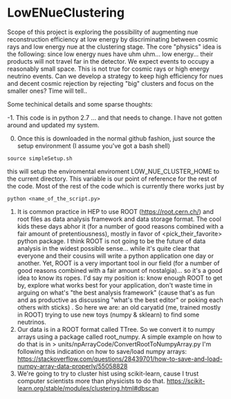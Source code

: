 # LowENueClustering
Scope of this project is exploring the possibility of augmenting nue reconstruction efficiency at low energy by discriminating between cosmic rays and low energy nue at the clustering stage.
The core "physics" idea is the following: since low energy nues have uhm uhm... low energy... their products will not travel far in the detector. We expect events to occupy a reasonably small space. This is not true for cosmic rays or high energy neutrino events. 
Can we develop a strategy to keep high efficiency for nues and decent cosmic rejection by rejecting "big" clusters and focus on the smaller ones? Time will tell..


Some techinical details and some sparse thoughts:

-1. This code is in python 2.7 ... and that needs to change. I have not gotten around and updated my system.

0. Once this is downloaded in the normal github fashion, just source the setup environment (I assume you've got a bash shell)
```
source simpleSetup.sh
```
this will setup the enviromental enviroment LOW_NUE_CLUSTER_HOME to the current directory. This variable is our point of reference for the rest of the code. Most of the rest of the code which is currently there works just by
```
python <name_of_the_script.py>
```

1. It is common practice in HEP to use ROOT (https://root.cern.ch/) and root files as data analysis framework and data storage format. The cool kids these days abhor it (for a number of good reasons combined with a fair amount of pretentiousness), mostly in favor of <pick_their_favorite> python package. I think ROOT is not going to be the future of data analysis in the widest possible sense... while it's quite clear that everyone and their cousins will write a python application one day or another. Yet, ROOT is a very important tool in our field (for a number of good reasons combined with a fair amount of nostalgia)... so it's a good idea to know its ropes.  I'd say my position is: know enough ROOT to get by, explore what works best for your application, don't waste time in arguing on what's "the best analysis framework" (cause that's as fun and as productive as discussing "what's the best editor" or poking each others with sticks) . So here we are: an old caryatid (me, trained mostly in ROOT) trying to use new toys (numpy & sklearn) to find some neutrinos.
2. Our data is in a ROOT format called TTree. So we convert it to numpy arrays using a package called root_numpy. 
A simple example on how to do that is in >  units/npArrayCode/ConvertRootToNumpyArray.py 
I'm following this indication on how to save/load numpy arrays: https://stackoverflow.com/questions/28439701/how-to-save-and-load-numpy-array-data-properly/55058828
3. We're going to try to cluster hist using scikit-learn, cause I trust computer scientists more than physicists to do that. https://scikit-learn.org/stable/modules/clustering.html#dbscan
